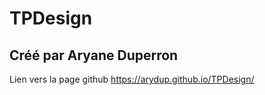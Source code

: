 # TPDesign
## Créé par Aryane Duperron ##
Lien vers la page github https://arydup.github.io/TPDesign/
